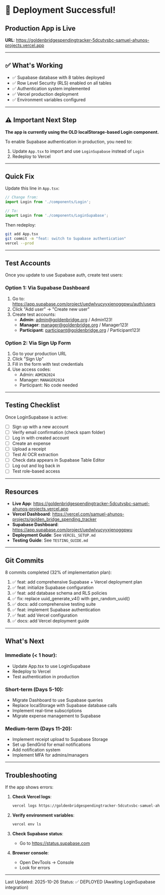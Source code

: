# 🎉 Deployment Successful!

## Production App is Live

**URL**: https://goldenbridgespendingtracker-5dcutvsbc-samuel-ahunos-projects.vercel.app

---

## ✅ What's Working

- ✅ Supabase database with 8 tables deployed
- ✅ Row Level Security (RLS) enabled on all tables
- ✅ Authentication system implemented
- ✅ Vercel production deployment
- ✅ Environment variables configured

---

## ⚠️ Important Next Step

**The app is currently using the OLD localStorage-based Login component.**

To enable Supabase authentication in production, you need to:

1. Update `App.tsx` to import and use `LoginSupabase` instead of `Login`
2. Redeploy to Vercel

---

## Quick Fix

Update this line in `App.tsx`:

```typescript
// Change from:
import Login from './components/Login';

// To:
import Login from './components/LoginSupabase';
```

Then redeploy:
```bash
git add App.tsx
git commit -m "feat: switch to Supabase authentication"
vercel --prod
```

---

## Test Accounts

Once you update to use Supabase auth, create test users:

### Option 1: Via Supabase Dashboard
1. Go to: https://app.supabase.com/project/uedwlvucyyxjenoggpwu/auth/users
2. Click "Add user" → "Create new user"
3. Create test accounts:
   - **Admin**: admin@goldenbridge.org / Admin123!
   - **Manager**: manager@goldenbridge.org / Manager123!
   - **Participant**: participant@goldenbridge.org / Participant123!

### Option 2: Via Sign Up Form
1. Go to your production URL
2. Click "Sign Up"
3. Fill in the form with test credentials
4. Use access codes:
   - Admin: `ADMIN2024`
   - Manager: `MANAGER2024`
   - Participant: No code needed

---

## Testing Checklist

Once LoginSupabase is active:

- [ ] Sign up with a new account
- [ ] Verify email confirmation (check spam folder)
- [ ] Log in with created account
- [ ] Create an expense
- [ ] Upload a receipt
- [ ] Test AI OCR extraction
- [ ] Check data appears in Supabase Table Editor
- [ ] Log out and log back in
- [ ] Test role-based access

---

## Resources

- **Live App**: https://goldenbridgespendingtracker-5dcutvsbc-samuel-ahunos-projects.vercel.app
- **Vercel Dashboard**: https://vercel.com/samuel-ahunos-projects/golden_bridge_spending_tracker
- **Supabase Dashboard**: https://app.supabase.com/project/uedwlvucyyxjenoggpwu
- **Deployment Guide**: See `VERCEL_SETUP.md`
- **Testing Guide**: See `TESTING_GUIDE.md`

---

## Git Commits

8 commits completed (32% of implementation plan):

1. ✅ feat: add comprehensive Supabase + Vercel deployment plan
2. ✅ feat: initialize Supabase configuration
3. ✅ feat: add database schema and RLS policies
4. ✅ fix: replace uuid_generate_v4() with gen_random_uuid()
5. ✅ docs: add comprehensive testing suite
6. ✅ feat: implement Supabase authentication
7. ✅ feat: add Vercel configuration
8. ✅ docs: add Vercel deployment guide

---

## What's Next

### Immediate (< 1 hour):
- Update App.tsx to use LoginSupabase
- Redeploy to Vercel
- Test authentication in production

### Short-term (Days 5-10):
- Migrate Dashboard to use Supabase queries
- Replace localStorage with Supabase database calls
- Implement real-time subscriptions
- Migrate expense management to Supabase

### Medium-term (Days 11-20):
- Implement receipt upload to Supabase Storage
- Set up SendGrid for email notifications
- Add notification system
- Implement MFA for admins/managers

---

## Troubleshooting

If the app shows errors:

1. **Check Vercel logs**:
   ```bash
   vercel logs https://goldenbridgespendingtracker-5dcutvsbc-samuel-ahunos-projects.vercel.app
   ```

2. **Verify environment variables**:
   ```bash
   vercel env ls
   ```

3. **Check Supabase status**:
   - Go to https://status.supabase.com

4. **Browser console**:
   - Open DevTools → Console
   - Look for errors

---

Last Updated: 2025-10-26
Status: ✅ DEPLOYED (Awaiting LoginSupabase integration)
